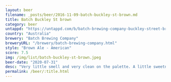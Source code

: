 ```yaml
---
layout: beer
filename: _posts/beer/2016-11-09-batch-buckley-st-brown.md
title: Batch Buckley St brown
category: beer
untappd: "https://untappd.com/b/batch-brewing-company-buckley-street-brown/3079058"
country: "Australia"
brewery: "Batch Brewing Company"
breweryURL: "/brewery/batch-brewing-company.html"
style: "Brown Ale - American"
score: 7.5
img: /img/list/batch-buckley-st-brown.jpeg
beer-date: "2020-07-31"
desc: "Very little smell and very clean on the palette. A little sweetness and not much else. Very easy drinking"
permalink: /beer/:title.html
---
```

